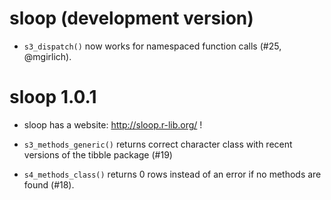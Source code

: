 # sloop (development version)

* `s3_dispatch()` now works for namespaced function calls (#25, @mgirlich).

# sloop 1.0.1

* sloop has a website: http://sloop.r-lib.org/ !

* `s3_methods_generic()` returns correct character class with recent
  versions of the tibble package (#19)

* `s4_methods_class()` returns 0 rows instead of an error if no
  methods are found (#18).
